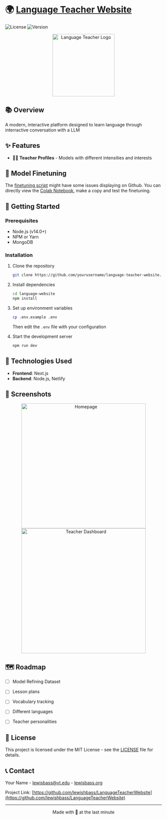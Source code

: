 # 🌍 [Language Teacher Website](https://github.com/lewishbass/language-website)

![License](https://img.shields.io/badge/license-MIT-blue.svg)
![Version](https://img.shields.io/badge/version-1.0.0-green.svg)

<p align="center">
  <img src="path/to/your/logo.png" alt="Language Teacher Logo" width="200">
</p>

## 📚 Overview

A modern, interactive platform designed to learn language through interractive conversation with a LLM

## ✨ Features

- 👩‍🏫 **Teacher Profiles** - Models with different intensities and interests

## 🤖 Model Finetuning
The [finetuning script](NLP_Project_LLM_Finetuning.ipynb) might have some issues displaying on Github. You can directly view the [Colab Notebook](https://colab.research.google.com/drive/1gL3E8GKuJBjWoaoGwNPOx5To72tVIy08?usp=sharing), make a copy and test the finetuning.

## 🚀 Getting Started

### Prerequisites

- Node.js (v14.0+)
- NPM or Yarn
- MongoDB

### Installation

1. Clone the repository
   ```bash
   git clone https://github.com/yourusername/language-teacher-website.git
   ```

2. Install dependencies
   ```bash
   cd language-website
   npm install
   ```

3. Set up environment variables
   ```bash
   cp .env.example .env
   ```
   Then edit the `.env` file with your configuration

4. Start the development server
   ```bash
   npm run dev
   ```

## 🔧 Technologies Used

- **Frontend**: Next.js
- **Backend**: Node.js, Netlify

## 📸 Screenshots

<p align="center">
  <img src="path/to/screenshot1.png" alt="Homepage" width="400">
  <img src="path/to/screenshot2.png" alt="Teacher Dashboard" width="400">
</p>

## 🗺️ Roadmap

- [ ] Model Refining Dataset
- [ ] Lesson plans
- [ ] Vocabulary tracking
- [ ] Different languages
- [ ] Teacher personalities


## 📄 License

This project is licensed under the MIT License - see the [LICENSE](LICENSE) file for details.

## 📞 Contact

Your Name - [lewisbass@vt.edu](mailto:lewisbass@vt.edu) - [lewisbass.org](https://lewisbass.org)

Project Link: [https://github.com/lewishbass/LanguageTeacherWebsite](https://github.com/lewishbass/LanguageTeacherWebsite)

---

<p align="center">
  Made with 🤡 at the last minute
</p>
